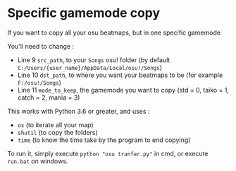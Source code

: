# Specific gamemode copy
If you want to copy all your osu beatmaps, but in one specific gamemode

You'll need to change :
- Line 9 `src_path`, to your `Songs` osu! folder (by default `C:/Users/{user_name}/AppData/Local/osu!/Songs`)
- Line 10 `dst_path`, to where you want your beatmaps to be (for example `F:/osu!/Songs`)
- Line 11 `mode_to_keep`, the gamemode you want to copy (std = 0, taiko = 1, catch = 2, mania = 3)

This works with Python 3.6 or greater, and uses :
- `os` (to iterate all your map)
- `shutil` (to copy the folders)
- `time` (to know the time take by the program to end copying)

To run it, simply execute `python "osu tranfer.py"` in cmd, or execute `run.bat` on windows.
